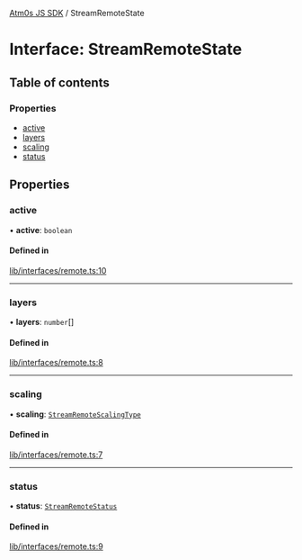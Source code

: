 [Atm0s JS SDK](../README.md) / StreamRemoteState

# Interface: StreamRemoteState

## Table of contents

### Properties

- [active](StreamRemoteState.md#active)
- [layers](StreamRemoteState.md#layers)
- [scaling](StreamRemoteState.md#scaling)
- [status](StreamRemoteState.md#status)

## Properties

### active

• **active**: `boolean`

#### Defined in

[lib/interfaces/remote.ts:10](https://github.com/8xFF/media-sdk-js/blob/633baca/src/lib/interfaces/remote.ts#L10)

___

### layers

• **layers**: `number`[]

#### Defined in

[lib/interfaces/remote.ts:8](https://github.com/8xFF/media-sdk-js/blob/633baca/src/lib/interfaces/remote.ts#L8)

___

### scaling

• **scaling**: [`StreamRemoteScalingType`](../enums/StreamRemoteScalingType.md)

#### Defined in

[lib/interfaces/remote.ts:7](https://github.com/8xFF/media-sdk-js/blob/633baca/src/lib/interfaces/remote.ts#L7)

___

### status

• **status**: [`StreamRemoteStatus`](../enums/StreamRemoteStatus.md)

#### Defined in

[lib/interfaces/remote.ts:9](https://github.com/8xFF/media-sdk-js/blob/633baca/src/lib/interfaces/remote.ts#L9)
